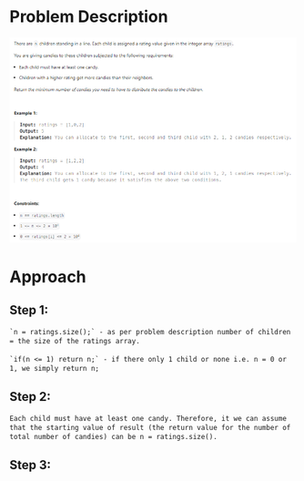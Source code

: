 # Problem Description
![Problem Description](assets/problem_description.bmp)

# Approach
## Step 1:
    `n = ratings.size();` - as per problem description number of children = the size of the ratings array.

    `if(n <= 1) return n;` - if there only 1 child or none i.e. n = 0 or 1, we simply return n;
## Step 2:
    Each child must have at least one candy. Therefore, it we can assume that the starting value of result (the return value for the number of total number of candies) can be n = ratings.size().
## Step 3:
